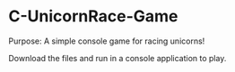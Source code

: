 # C-UnicornRace-Game

Purpose: A simple console game for racing unicorns!

Download the files and run in a console application to play.
